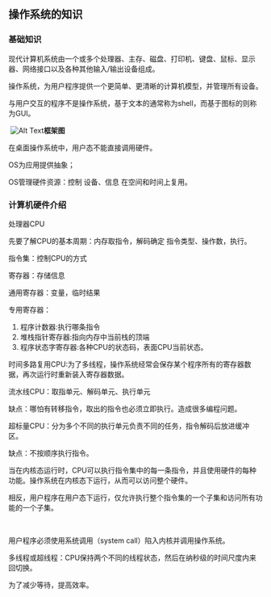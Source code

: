 ## 操作系统的知识

### 基础知识

​	现代计算机系统由一个或多个处理器、主存、磁盘、打印机、键盘、鼠标、显示器、网络接口以及各种其他输入/输出设备组成。

​	操作系统，为用户程序提供一个更简单、更清晰的计算机模型，并管理所有设备。

​	与用户交互的程序不是操作系统，基于文本的通常称为shell，而基于图标的则称为GUI。

​	![Alt Text](C:\Users\91284\AppData\Local\calibre-cache\ev2\f\c1-iv8pneu4\OEBPS\Image00003.jpg)**框架图**



在桌面操作系统中，用户态不能直接调用硬件。



OS为应用提供抽象；

OS管理硬件资源：控制 设备、信息  在空间和时间上复用。



### 计算机硬件介绍

处理器CPU

先要了解CPU的基本周期：内存取指令，解码确定 指令类型、操作数，执行。

指令集：控制CPU的方式

寄存器：存储信息

通用寄存器：变量，临时结果

专用寄存器：

1. 程序计数器:执行哪条指令
2. 堆栈指针寄存器:指向内存中当前栈的顶端
3. 程序状态字寄存器:各种CPU的状态码，表面CPU当前状态。

时间多路复用CPU:为了多线程，操作系统经常会保存某个程序所有的寄存器数据，再次运行时重新装入寄存器数据。



流水线CPU：取指单元、解码单元、执行单元

缺点：哪怕有转移指令，取出的指令也必须立即执行。造成很多编程问题。



超标量CPU：分为多个不同的执行单元负责不同的任务，指令解码后放进缓冲区。

缺点：不按顺序执行指令。



​	当在内核态运行时，CPU可以执行指令集中的每一条指令，并且使用硬件的每种功能。操作系统在内核态下运行，从而可以访问整个硬件。

​	相反，用户程序在用户态下运行，仅允许执行整个指令集的一个子集和访问所有功能的一个子集。

​	

用户程序必须使用系统调用（system call）陷入内核并调用操作系统。



多线程或超线程：CPU保持两个不同的线程状态，然后在纳秒级的时间尺度内来回切换。

为了减少等待，提高效率。
